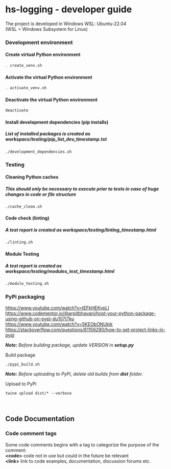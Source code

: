 # **hs-logging - developer guide**
The project is developed in Windows WSL: Ubuntu-22.04</br>
(WSL = Windows Subsystem for Linux)

### **Development environment**
#### Create virtual Python environment
```bash
. create_venv.sh
```
#### Activate the virtual Python environment
```bash
. activate_venv.sh
```
#### Deactivate the virtual Python environment
```bash
deactivate
```
#### Install development dependencies (pip installs)
##### List of installed packages is created as workspace/testing/pip_list_dev_*timestamp*.txt
```bash
./development_dependencies.sh
```
### **Testing**
#### Cleaning Python caches
##### This should only be necessary to execute prior to tests in case of huge changes in code or file structure
```bash
./cache_clean.sh
```
#### Code check (linting)
##### A test report is created as workspace/testing/linting_*timestamp*.html
```bash
./linting.sh
```
#### Module Testing
##### A test report is created as workspace/testing/modules_test_*timestamp*.html
```bash
./module_testing.sh
```
### **PyPi packaging**
https://www.youtube.com/watch?v=tEFkHEKypLI  
https://www.codementor.io/@arpitbhayani/host-your-python-package-using-github-on-pypi-du107t7ku  
https://www.youtube.com/watch?v=5KEObONUkik  
https://stackoverflow.com/questions/61156290/how-to-set-project-links-in-pypi  


***Note:** Before building package, update VERSION in **setup.py***</br>

Build package
```
./pypi_build.sh
```

***Note:** Before uploading to PyPi, delete old builds from **dist** folder.*</br>

Upload to PyPi
```
twine upload dist/* --verbose
```

</br>

## **Code Documentation**

### **Code comment tags**
Some code comments begins with a tag to categorize the purpose of the comment:</br>
**\<code\>** code not in use but could in the future be relevant</br>
**\<link\>** link to code examples, documentation, discussion forums etc.</br>
